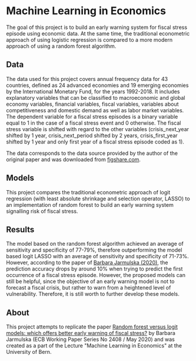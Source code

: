# Machine Learning in Economics

The goal of this project is to build an early warning system for fiscal stress
episode using economic data. At the same time, the traditional econometric
approach of using logistic regression is compared to a more modern approach of
using a random forest algorithm.

## Data

The data used for this project covers annual frequency data for 43 countries,
defined as 24 advanced economies and 19 emerging economies by the International
Monetary Fund, for the years 1992-2018. It includes explanatory variables that
can be classified to macroeconomic and global economy variables, financial
variables, fiscal variables, variables about competitiveness and domestic demand
as well as labor market variables. The dependent variable for a fiscal stress
episodes is a binary variable equal to 1 in the case of a fiscal stress event
and 0 otherwise. The fiscal stress variable is shifted with regard to the other
variables (crisis_next_year shifted by 1 year, crisis_next_period shifted by 2
years, crisis_first_year shifted by 1 year and only first year of a fiscal
stress episode coded as 1).

The data corresponds to the data source provided by the author of the original
paper and was downloaded from [figshare.com](https://figshare.com/articles/dataset/dataframe_csv/11593899).

## Models

This project compares the traditional econometric approach of logit regression
(with least absolute shrinkage and selection operator, LASSO) to an implementation
of random forest to build an early warning system signalling risk of fiscal stress.

## Results

The model based on the random forest algorithm achieved an average of sensitivity
and specificity of 77-79%, therefore outperforming the model based logit LASSO
with an average of sensitivity and specificity of 71-73%. However, according
to the paper of [Barbara Jarmulska (2020)](https://www.ecb.europa.eu/pub/pdf/scpwps/ecb.wp2408~aa6b05aed7.en.pdf),
the prediction accuracy drops by around 10\% when trying to predict the first
occurrence of a fiscal stress episode. However, the proposed models can still
be helpful, since the objective of an early warning model is not to forecast
a fiscal crisis, but rather to warn from a heightened level of vulnerability.
Therefore, it is still worth to further develop these models.

## About

This project attempts to replicate the paper [Random forest versus logit models:
which offers better early warning of fiscal stress?](https://www.ecb.europa.eu/pub/pdf/scpwps/ecb.wp2408~aa6b05aed7.en.pdf)
by Barbara Jarmulska (ECB Working Paper Series No 2408 / May 2020) and was created
as a part of the Lecture "Machine Learning in Economics" at the University of Bern.
